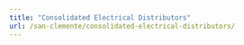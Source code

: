 ```yaml
---
title: "Consolidated Electrical Distributors"
url: /san-clemente/consolidated-electrical-distributors/
---
```

